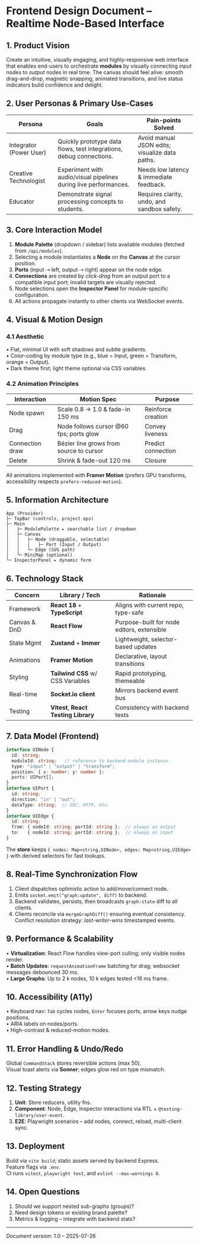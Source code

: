 # Frontend Design Document – Realtime Node-Based Interface

## 1. Product Vision
Create an intuitive, visually engaging, and highly-responsive web interface that enables end-users to orchestrate **modules** by visually connecting *input* nodes to *output* nodes in real time. The canvas should feel alive: smooth drag-and-drop, magnetic snapping, animated transitions, and live status indicators build confidence and delight.

## 2. User Personas & Primary Use-Cases
| Persona | Goals | Pain-points Solved |
| ------- | ----- | ------------------ |
| Integrator (Power User) | Quickly prototype data flows, test integrations, debug connections. | Avoid manual JSON edits; visualize data paths. |
| Creative Technologist | Experiment with audio/visual pipelines during live performances. | Needs low latency & immediate feedback. |
| Educator | Demonstrate signal processing concepts to students. | Requires clarity, undo, and sandbox safety. |

## 3. Core Interaction Model
1. **Module Palette** (dropdown / sidebar) lists available modules (fetched from `/api/modules`).
2. Selecting a module instantiates a **Node** on the **Canvas** at the cursor position.
3. **Ports** (input ⇢ left, output ⇢ right) appear on the node edge.
4. **Connections** are created by *click-drag* from an output port to a compatible input port; invalid targets are visually rejected.
5. Node selections open the **Inspector Panel** for module-specific configuration.
6. All actions propagate instantly to other clients via WebSocket events.

## 4. Visual & Motion Design
### 4.1 Aesthetic
• Flat, minimal UI with soft shadows and subtle gradients.  
• Color-coding by module type (e.g., blue = Input, green = Transform, orange = Output).  
• Dark theme first; light theme optional via CSS variables.

### 4.2 Animation Principles
| Interaction | Motion Spec | Purpose |
| ----------- | ---------- | ------- |
| Node spawn | Scale 0.8 → 1.0 & fade-in 150 ms | Reinforce creation |
| Drag | Node follows cursor @60 fps; ports glow | Convey liveness |
| Connection draw | Bézier line grows from source to cursor | Predict connection |
| Delete | Shrink & fade-out 120 ms | Closure |
All animations implemented with **Framer Motion** (prefers GPU transforms, accessibility respects `prefers-reduced-motion`).

## 5. Information Architecture
```
App (Provider)
├─ TopBar (controls, project ops)
├─ Main
│   ├─ ModulePalette ▸ searchable list / dropdown
│   ├─ Canvas
│   │   ├─ Node (draggable, selectable)
│   │   │   ├─ Port (Input / Output)
│   │   └─ Edge (SVG path)
│   └─ MiniMap (optional)
└─ InspectorPanel ▸ dynamic form
```

## 6. Technology Stack
| Concern | Library / Tech | Rationale |
| ------- | -------------- | --------- |
| Framework | **React 18** + **TypeScript** | Aligns with current repo, type-safe |
| Canvas & DnD | **React Flow** | Purpose-built for node editors, extensible |
| State Mgmt | **Zustand** + **Immer** | Lightweight, selector-based updates |
| Animations | **Framer Motion** | Declarative, layout transitions |
| Styling | **Tailwind CSS** w/ CSS Variables | Rapid prototyping, themeable |
| Real-time | **Socket.io client** | Mirrors backend event bus |
| Testing | **Vitest**, **React Testing Library** | Consistency with backend tests |

## 7. Data Model (Frontend)
```ts
interface UINode {
  id: string;
  moduleId: string;   // reference to backend module instance
  type: "input" | "output" | "transform";
  position: { x: number; y: number };
  ports: UIPort[];
}
interface UIPort {
  id: string;
  direction: "in" | "out";
  dataType: string;  // OSC, HTTP, etc.
}
interface UIEdge {
  id: string;
  from: { nodeId: string; portId: string };  // always an output
  to:   { nodeId: string; portId: string };  // always an input
}
```
The **store** keeps `{ nodes: Map<string,UINode>, edges: Map<string,UIEdge> }` with derived selectors for fast lookups.

## 8. Real-Time Synchronization Flow
1. Client dispatches optimistic action to add/move/connect node.
2. Emits `socket.emit("graph:update", diff)` to backend.
3. Backend validates, persists, then broadcasts `graph:state` diff to all clients.
4. Clients reconcile via `mergeGraphDiff()` ensuring eventual consistency.
Conflict resolution strategy: *last-writer-wins* timestamped events.

## 9. Performance & Scalability
• **Virtualization**: React Flow handles view-port culling; only visible nodes render.  
• **Batch Updates**: `requestAnimationFrame` batching for drag; websocket messages debounced 30 ms.  
• **Large Graphs**: Up to 2 k nodes, 10 k edges tested <16 ms frame.

## 10. Accessibility (A11y)
• Keyboard nav: `Tab` cycles nodes, `Enter` focuses ports, arrow keys nudge positions.  
• ARIA labels on nodes/ports.  
• High-contrast & reduced-motion modes.

## 11. Error Handling & Undo/Redo
Global `CommandStack` stores reversible actions (max 50).  
Visual toast alerts via **Sonner**; edges glow red on type mismatch.

## 12. Testing Strategy
1. **Unit**: Store reducers, utility fns.  
2. **Component**: Node, Edge, Inspector interactions via RTL + `@testing-library/user-event`.  
3. **E2E**: Playwright scenarios – add nodes, connect, reload, multi-client sync.

## 13. Deployment
Build via `vite build`; static assets served by backend Express.  
Feature flags via `.env`.  
CI runs `vitest`, `playwright test`, and `eslint --max-warnings 0`.

## 14. Open Questions
1. Should we support nested sub-graphs (groups)?
2. Need design tokens or existing brand palette?
3. Metrics & logging – integrate with backend stats?

---
*Document version*: 1.0 – 2025-07-26